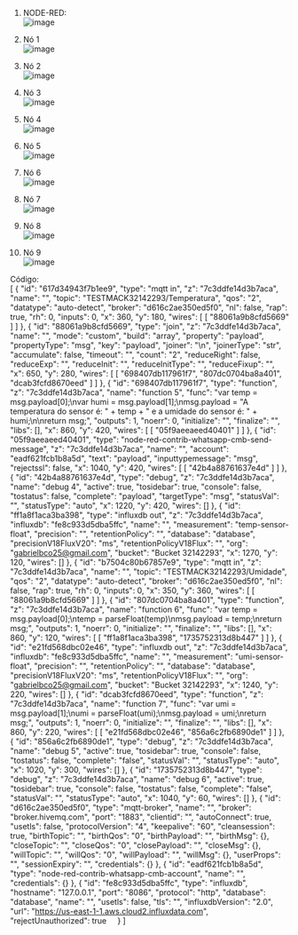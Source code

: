 1. NODE-RED:</br>
![image](https://github.com/Gacarvalho29/Objetos-Inteligentes-Conectados/assets/85083155/5c2448da-d546-4c1f-923a-4d791e8860c8)

2. Nó 1</br>
![image](https://github.com/Gacarvalho29/Objetos-Inteligentes-Conectados/assets/85083155/03cd96be-b426-48d7-95d3-3c0dc944b5b8)

3. Nó 2</br>
![image](https://github.com/Gacarvalho29/Objetos-Inteligentes-Conectados/assets/85083155/614415b5-7381-4a2c-9db8-1df7f6ae78f8)

4. Nó 3</br>
![image](https://github.com/Gacarvalho29/Objetos-Inteligentes-Conectados/assets/85083155/09cf9fc0-1d38-4457-8819-978725152ed8)

5. Nó 4</br>
![image](https://github.com/Gacarvalho29/Objetos-Inteligentes-Conectados/assets/85083155/42052079-a9ff-4306-adc5-2ccce54b190b)

6. Nó 5</br>
![image](https://github.com/Gacarvalho29/Objetos-Inteligentes-Conectados/assets/85083155/81993237-dc4f-4f1b-b5fc-e19078e0911c)

7. Nó 6</br>
![image](https://github.com/Gacarvalho29/Objetos-Inteligentes-Conectados/assets/85083155/cb30a9ad-67ff-4255-8b1e-13491f1d9025)

8. Nó 7</br>
![image](https://github.com/Gacarvalho29/Objetos-Inteligentes-Conectados/assets/85083155/0d79056f-3f24-4ab6-91c8-7f343698437e)

9. Nó 8</br>
![image](https://github.com/Gacarvalho29/Objetos-Inteligentes-Conectados/assets/85083155/2619f8e3-6636-47cc-b7e4-695b8b4b626c)

10. Nó 9</br>
![image](https://github.com/Gacarvalho29/Objetos-Inteligentes-Conectados/assets/85083155/1faed901-8afc-466d-94b7-aa3781e7ea1f)


Código:
</br>
[
    {
        "id": "617d34943f7b1ee9",
        "type": "mqtt in",
        "z": "7c3ddfe14d3b7aca",
        "name": "",
        "topic": "TESTMACK32142293/Temperatura",
        "qos": "2",
        "datatype": "auto-detect",
        "broker": "d616c2ae350ed5f0",
        "nl": false,
        "rap": true,
        "rh": 0,
        "inputs": 0,
        "x": 360,
        "y": 180,
        "wires": [
            [
                "88061a9b8cfd5669"
            ]
        ]
    },
    {
        "id": "88061a9b8cfd5669",
        "type": "join",
        "z": "7c3ddfe14d3b7aca",
        "name": "",
        "mode": "custom",
        "build": "array",
        "property": "payload",
        "propertyType": "msg",
        "key": "payload",
        "joiner": "\\n",
        "joinerType": "str",
        "accumulate": false,
        "timeout": "",
        "count": "2",
        "reduceRight": false,
        "reduceExp": "",
        "reduceInit": "",
        "reduceInitType": "",
        "reduceFixup": "",
        "x": 650,
        "y": 280,
        "wires": [
            [
                "698407db117961f7",
                "807dc0704ba8a401",
                "dcab3fcfd8670eed"
            ]
        ]
    },
    {
        "id": "698407db117961f7",
        "type": "function",
        "z": "7c3ddfe14d3b7aca",
        "name": "function 5",
        "func": "var temp = msg.payload[0];\nvar humi = msg.payload[1];\nmsg.payload = \"A temperatura do sensor é: \" + temp + \" e a umidade do sensor é: \" + humi;\n\nreturn msg;",
        "outputs": 1,
        "noerr": 0,
        "initialize": "",
        "finalize": "",
        "libs": [],
        "x": 860,
        "y": 420,
        "wires": [
            [
                "05f9aeeaeed40401"
            ]
        ]
    },
    {
        "id": "05f9aeeaeed40401",
        "type": "node-red-contrib-whatsapp-cmb-send-message",
        "z": "7c3ddfe14d3b7aca",
        "name": "",
        "account": "eadf621fcb1b8a5d",
        "text": "payload",
        "inputtypemessage": "msg",
        "rejectssl": false,
        "x": 1040,
        "y": 420,
        "wires": [
            [
                "42b4a88761637e4d"
            ]
        ]
    },
    {
        "id": "42b4a88761637e4d",
        "type": "debug",
        "z": "7c3ddfe14d3b7aca",
        "name": "debug 4",
        "active": true,
        "tosidebar": true,
        "console": false,
        "tostatus": false,
        "complete": "payload",
        "targetType": "msg",
        "statusVal": "",
        "statusType": "auto",
        "x": 1220,
        "y": 420,
        "wires": []
    },
    {
        "id": "ff1a8f1aca3ba398",
        "type": "influxdb out",
        "z": "7c3ddfe14d3b7aca",
        "influxdb": "fe8c933d5dba5ffc",
        "name": "",
        "measurement": "temp-sensor-float",
        "precision": "",
        "retentionPolicy": "",
        "database": "database",
        "precisionV18FluxV20": "ms",
        "retentionPolicyV18Flux": "",
        "org": "gabrielbco25@gmail.com",
        "bucket": "Bucket 32142293",
        "x": 1270,
        "y": 120,
        "wires": []
    },
    {
        "id": "b7504c80b67857e9",
        "type": "mqtt in",
        "z": "7c3ddfe14d3b7aca",
        "name": "",
        "topic": "TESTMACK32142293/Umidade",
        "qos": "2",
        "datatype": "auto-detect",
        "broker": "d616c2ae350ed5f0",
        "nl": false,
        "rap": true,
        "rh": 0,
        "inputs": 0,
        "x": 350,
        "y": 360,
        "wires": [
            [
                "88061a9b8cfd5669"
            ]
        ]
    },
    {
        "id": "807dc0704ba8a401",
        "type": "function",
        "z": "7c3ddfe14d3b7aca",
        "name": "function 6",
        "func": "var temp = msg.payload[0];\ntemp = parseFloat(temp)\nmsg.payload = temp;\nreturn msg;",
        "outputs": 1,
        "noerr": 0,
        "initialize": "",
        "finalize": "",
        "libs": [],
        "x": 860,
        "y": 120,
        "wires": [
            [
                "ff1a8f1aca3ba398",
                "1735752313d8b447"
            ]
        ]
    },
    {
        "id": "e21fd568dbc02e46",
        "type": "influxdb out",
        "z": "7c3ddfe14d3b7aca",
        "influxdb": "fe8c933d5dba5ffc",
        "name": "",
        "measurement": "umi-sensor-float",
        "precision": "",
        "retentionPolicy": "",
        "database": "database",
        "precisionV18FluxV20": "ms",
        "retentionPolicyV18Flux": "",
        "org": "gabrielbco25@gmail.com",
        "bucket": "Bucket 32142293",
        "x": 1240,
        "y": 220,
        "wires": []
    },
    {
        "id": "dcab3fcfd8670eed",
        "type": "function",
        "z": "7c3ddfe14d3b7aca",
        "name": "function 7",
        "func": "var umi = msg.payload[1];\numi = parseFloat(umi);\nmsg.payload = umi;\nreturn msg;",
        "outputs": 1,
        "noerr": 0,
        "initialize": "",
        "finalize": "",
        "libs": [],
        "x": 860,
        "y": 220,
        "wires": [
            [
                "e21fd568dbc02e46",
                "856a6c2fb6890de1"
            ]
        ]
    },
    {
        "id": "856a6c2fb6890de1",
        "type": "debug",
        "z": "7c3ddfe14d3b7aca",
        "name": "debug 5",
        "active": true,
        "tosidebar": true,
        "console": false,
        "tostatus": false,
        "complete": "false",
        "statusVal": "",
        "statusType": "auto",
        "x": 1020,
        "y": 300,
        "wires": []
    },
    {
        "id": "1735752313d8b447",
        "type": "debug",
        "z": "7c3ddfe14d3b7aca",
        "name": "debug 6",
        "active": true,
        "tosidebar": true,
        "console": false,
        "tostatus": false,
        "complete": "false",
        "statusVal": "",
        "statusType": "auto",
        "x": 1040,
        "y": 60,
        "wires": []
    },
    {
        "id": "d616c2ae350ed5f0",
        "type": "mqtt-broker",
        "name": "",
        "broker": "broker.hivemq.com",
        "port": "1883",
        "clientid": "",
        "autoConnect": true,
        "usetls": false,
        "protocolVersion": "4",
        "keepalive": "60",
        "cleansession": true,
        "birthTopic": "",
        "birthQos": "0",
        "birthPayload": "",
        "birthMsg": {},
        "closeTopic": "",
        "closeQos": "0",
        "closePayload": "",
        "closeMsg": {},
        "willTopic": "",
        "willQos": "0",
        "willPayload": "",
        "willMsg": {},
        "userProps": "",
        "sessionExpiry": "",
        "credentials": {}
    },
    {
        "id": "eadf621fcb1b8a5d",
        "type": "node-red-contrib-whatsapp-cmb-account",
        "name": "",
        "credentials": {}
    },
    {
        "id": "fe8c933d5dba5ffc",
        "type": "influxdb",
        "hostname": "127.0.0.1",
        "port": "8086",
        "protocol": "http",
        "database": "database",
        "name": "",
        "usetls": false,
        "tls": "",
        "influxdbVersion": "2.0",
        "url": "https://us-east-1-1.aws.cloud2.influxdata.com",
        "rejectUnauthorized": true
    }
]


